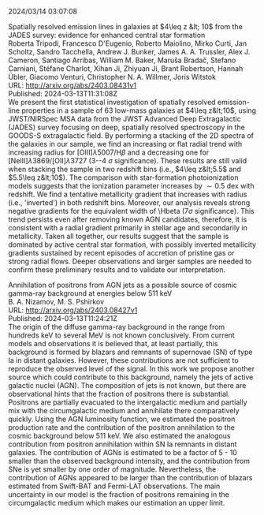 2024/03/14 03:07:08  

Spatially resolved emission lines in galaxies at $4\leq z &lt; 10$ from the
  JADES survey: evidence for enhanced central star formation  
Roberta Tripodi, Francesco D'Eugenio, Roberto Maiolino, Mirko Curti, Jan Scholtz, Sandro Tacchella, Andrew J. Bunker, James A. A. Trussler, Alex J. Cameron, Santiago Arribas, William M. Baker, Maruša Bradač, Stefano Carniani, Stéfane Charlot, Xihan Ji, Zhiyuan Ji, Brant Robertson, Hannah Übler, Giacomo Venturi, Christopher N. A. Willmer, Joris Witstok  
URL: http://arxiv.org/abs/2403.08431v1  
Published: 2024-03-13T11:31:08Z  
  We present the first statistical investigation of spatially resolved emission-line properties in a sample of 63 low-mass galaxies at $4\leq z&lt;10$, using JWST/NIRSpec MSA data from the JWST Advanced Deep Extragalactic (JADES) survey focusing on deep, spatially resolved spectroscopy in the GOODS-S extragalactic field. By performing a stacking of the 2D spectra of the galaxies in our sample, we find an increasing or flat radial trend with increasing radius for [OIII]$\lambda5007$/H$\beta$ and a decreasing one for [NeIII]$\lambda3869$/[OII]$\lambda3727$ (3--4 $\sigma$ significance). These results are still valid when stacking the sample in two redshift bins (i.e., $4\leq z&lt;5.5$ and $5.5\leq z&lt;10$). The comparison with star-formation photoionization models suggests that the ionization parameter increases by $\sim 0.5$ dex with redshift. We find a tentative metallicity gradient that increases with radius (i.e., 'inverted') in both redshift bins. Moreover, our analysis reveals strong negative gradients for the equivalent width of \Hbeta (7$\sigma$ significance). This trend persists even after removing known AGN candidates, therefore, it is consistent with a radial gradient primarily in stellar age and secondarily in metallicity. Taken all together, our results suggest that the sample is dominated by active central star formation, with possibly inverted metallicity gradients sustained by recent episodes of accretion of pristine gas or strong radial flows. Deeper observations and larger samples are needed to confirm these preliminary results and to validate our interpretation.   

Annihilation of positrons from AGN jets as a possible source of cosmic
  gamma-ray background at energies below 511 keV  
B. A. Nizamov, M. S. Pshirkov  
URL: http://arxiv.org/abs/2403.08427v1  
Published: 2024-03-13T11:24:21Z  
  The origin of the diffuse gamma-ray background in the range from hundreds keV to several MeV is not known conclusively. From current models and observations it is believed that, at least partially, this background is formed by blazars and remnants of supernovae (SN) of type Ia in distant galaxies. However, these contributions are not sufficient to reproduce the observed level of the signal. In this work we propose another source which could contribute to this background, namely the jets of active galactic nuclei (AGN). The composition of jets is not known, but there are observational hints that the fraction of positrons there is substantial. Positrons are partially evacuated to the intergalactic medium and partially mix with the circumgalactic medium and annihilate there comparatively quickly. Using the AGN luminosity function, we estimated the positron production rate and the contribution of the positron annihilation to the cosmic background below 511 keV. We also estimated the analogous contribution from positron annihilation within SN Ia remnants in distant galaxies. The contribution of AGNs is estimated to be a factor of 5 - 10 smaller than the observed background intensity, and the contribution from SNe is yet smaller by one order of magnitude. Nevertheless, the contribution of AGNs appeared to be larger than the contribution of blazars estimated from Swift-BAT and Fermi-LAT observations. The main uncertainty in our model is the fraction of positrons remaining in the circumgalactic medium which makes our estimation an upper limit.   

